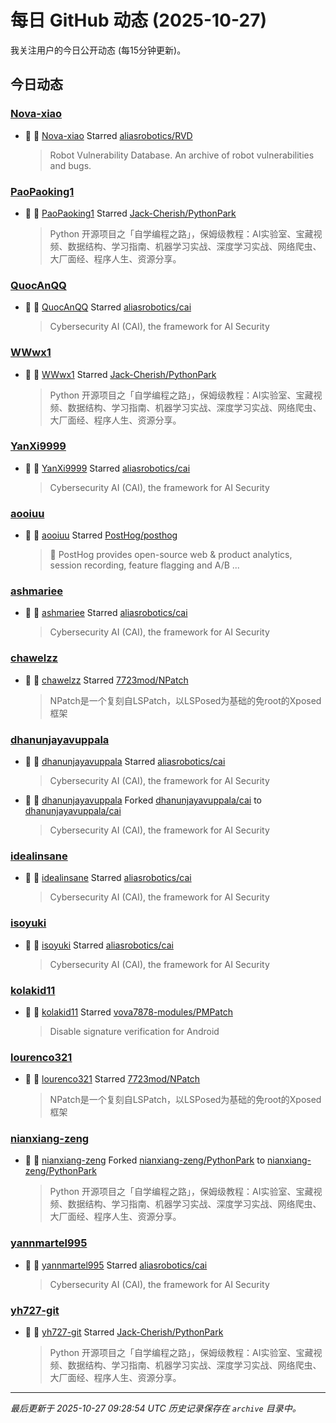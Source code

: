 # 每日 GitHub 动态 (2025-10-27)

我关注用户的今日公开动态 (每15分钟更新)。

## 今日动态

### [Nova-xiao](https://github.com/Nova-xiao)
- 🌟 👤 [Nova-xiao](https://github.com/Nova-xiao) Starred [aliasrobotics/RVD](https://github.com/aliasrobotics/RVD)
  > Robot Vulnerability Database. An archive of robot vulnerabilities and bugs.

### [PaoPaoking1](https://github.com/PaoPaoking1)
- 🌟 👤 [PaoPaoking1](https://github.com/PaoPaoking1) Starred [Jack-Cherish/PythonPark](https://github.com/Jack-Cherish/PythonPark)
  > Python 开源项目之「自学编程之路」，保姆级教程：AI实验室、宝藏视频、数据结构、学习指南、机器学习实战、深度学习实战、网络爬虫、大厂面经、程序人生、资源分享。

### [QuocAnQQ](https://github.com/QuocAnQQ)
- 🌟 👤 [QuocAnQQ](https://github.com/QuocAnQQ) Starred [aliasrobotics/cai](https://github.com/aliasrobotics/cai)
  > Cybersecurity AI (CAI), the framework for AI Security

### [WWwx1](https://github.com/WWwx1)
- 🌟 👤 [WWwx1](https://github.com/WWwx1) Starred [Jack-Cherish/PythonPark](https://github.com/Jack-Cherish/PythonPark)
  > Python 开源项目之「自学编程之路」，保姆级教程：AI实验室、宝藏视频、数据结构、学习指南、机器学习实战、深度学习实战、网络爬虫、大厂面经、程序人生、资源分享。

### [YanXi9999](https://github.com/YanXi9999)
- 🌟 👤 [YanXi9999](https://github.com/YanXi9999) Starred [aliasrobotics/cai](https://github.com/aliasrobotics/cai)
  > Cybersecurity AI (CAI), the framework for AI Security

### [aooiuu](https://github.com/aooiuu)
- 🌟 👤 [aooiuu](https://github.com/aooiuu) Starred [PostHog/posthog](https://github.com/PostHog/posthog)
  > 🦔 PostHog provides open-source web & product analytics, session recording, feature flagging and A/B ...

### [ashmariee](https://github.com/ashmariee)
- 🌟 👤 [ashmariee](https://github.com/ashmariee) Starred [aliasrobotics/cai](https://github.com/aliasrobotics/cai)
  > Cybersecurity AI (CAI), the framework for AI Security

### [chawelzz](https://github.com/chawelzz)
- 🌟 👤 [chawelzz](https://github.com/chawelzz) Starred [7723mod/NPatch](https://github.com/7723mod/NPatch)
  > NPatch是一个复刻自LSPatch，以LSPosed为基础的免root的Xposed框架

### [dhanunjayavuppala](https://github.com/dhanunjayavuppala)
- 🌟 👤 [dhanunjayavuppala](https://github.com/dhanunjayavuppala) Starred [aliasrobotics/cai](https://github.com/aliasrobotics/cai)
  > Cybersecurity AI (CAI), the framework for AI Security
- 🍴 👤 [dhanunjayavuppala](https://github.com/dhanunjayavuppala) Forked [dhanunjayavuppala/cai](https://github.com/dhanunjayavuppala/cai) to [dhanunjayavuppala/cai](https://github.com/dhanunjayavuppala/cai)
  > Cybersecurity AI (CAI), the framework for AI Security

### [idealinsane](https://github.com/idealinsane)
- 🌟 👤 [idealinsane](https://github.com/idealinsane) Starred [aliasrobotics/cai](https://github.com/aliasrobotics/cai)
  > Cybersecurity AI (CAI), the framework for AI Security

### [isoyuki](https://github.com/isoyuki)
- 🌟 👤 [isoyuki](https://github.com/isoyuki) Starred [aliasrobotics/cai](https://github.com/aliasrobotics/cai)
  > Cybersecurity AI (CAI), the framework for AI Security

### [kolakid11](https://github.com/kolakid11)
- 🌟 👤 [kolakid11](https://github.com/kolakid11) Starred [vova7878-modules/PMPatch](https://github.com/vova7878-modules/PMPatch)
  > Disable signature verification for Android

### [lourenco321](https://github.com/lourenco321)
- 🌟 👤 [lourenco321](https://github.com/lourenco321) Starred [7723mod/NPatch](https://github.com/7723mod/NPatch)
  > NPatch是一个复刻自LSPatch，以LSPosed为基础的免root的Xposed框架

### [nianxiang-zeng](https://github.com/nianxiang-zeng)
- 🍴 👤 [nianxiang-zeng](https://github.com/nianxiang-zeng) Forked [nianxiang-zeng/PythonPark](https://github.com/nianxiang-zeng/PythonPark) to [nianxiang-zeng/PythonPark](https://github.com/nianxiang-zeng/PythonPark)
  > Python 开源项目之「自学编程之路」，保姆级教程：AI实验室、宝藏视频、数据结构、学习指南、机器学习实战、深度学习实战、网络爬虫、大厂面经、程序人生、资源分享。

### [yannmartel995](https://github.com/yannmartel995)
- 🌟 👤 [yannmartel995](https://github.com/yannmartel995) Starred [aliasrobotics/cai](https://github.com/aliasrobotics/cai)
  > Cybersecurity AI (CAI), the framework for AI Security

### [yh727-git](https://github.com/yh727-git)
- 🌟 👤 [yh727-git](https://github.com/yh727-git) Starred [Jack-Cherish/PythonPark](https://github.com/Jack-Cherish/PythonPark)
  > Python 开源项目之「自学编程之路」，保姆级教程：AI实验室、宝藏视频、数据结构、学习指南、机器学习实战、深度学习实战、网络爬虫、大厂面经、程序人生、资源分享。


---
*最后更新于 2025-10-27 09:28:54 UTC*
*历史记录保存在 `archive` 目录中。*
